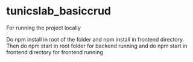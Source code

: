 # tunicslab_basiccrud


For running the project locally 

Do npm install in root of the folder and npm install in frontend directory.
<br/>
Then do npm start in root folder for backend running and do npm start in frontend directory for frontend running
